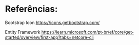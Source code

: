 # Referências:

Bootstrap Icon
https://icons.getbootstrap.com/

Entity Framework
https://learn.microsoft.com/pt-br/ef/core/get-started/overview/first-app?tabs=netcore-cli